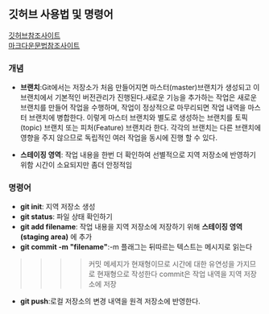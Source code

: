 ## 깃허브 사용법 및 명령어

[깃허브참조사이트](http://www.talkdev.net/git-%EA%B0%84%EB%8B%A8%ED%95%9C-%EC%82%AC%EC%9A%A9%EB%B2%95/)   
[마크다운문법참조사이트](https://heropy.blog/2017/09/30/markdown/)
### 개념

+ **브랜치**:Git에서는 저장소가 처음 만들어지면 마스터(master)브랜치가 생성되고 이 브랜치에서 기본적인 버전관리가 진행된다.새로운 기능을 추가하는 작업은 새로운 브랜치를 만들어 작업을 수행하며, 작업이 정상적으로 마무리되면 작업 내역을 마스터 브랜치에 병합한다. 이렇게 마스터 브랜치와 별도로 생성하는 브랜치를 토픽(topic) 브랜치 또는 피처(Feature) 브랜치라 한다. 각각의 브랜치는 다른 브랜치에 영향을 주지 않으므로 독립적인 여러 작업을 동시에 진행 할 수 있다.

+ **스테이징 영역**: 작업 내용을 한번 더 확인하여 선별적으로 지역 저장소에 반영하기 위함 시간이 소요되지만 좀더 안정적임
### 명령어
- **git init**: 지역 저장소 생성
- **git status**: 파일 상태 확인하기
- **git add filename**: 작업 내용을 지역 저장소에 저장하기 위해 **스테이징 영역(staging area)** 에 추가
- **git commit -m "filename"**:-m 플래그는 뒤따르는 텍스트는 메시지로 읽는다   
 >>>>커밋 메세지가 현재형이므로 시간에 대한 유연성을 가지므로 현재형으로 작성한다 commit은 작업 내역을 지역 저장소에 저장
- **git push**:로컬 저장소의 변경 내역을 원격 저장소에 반영한다.
